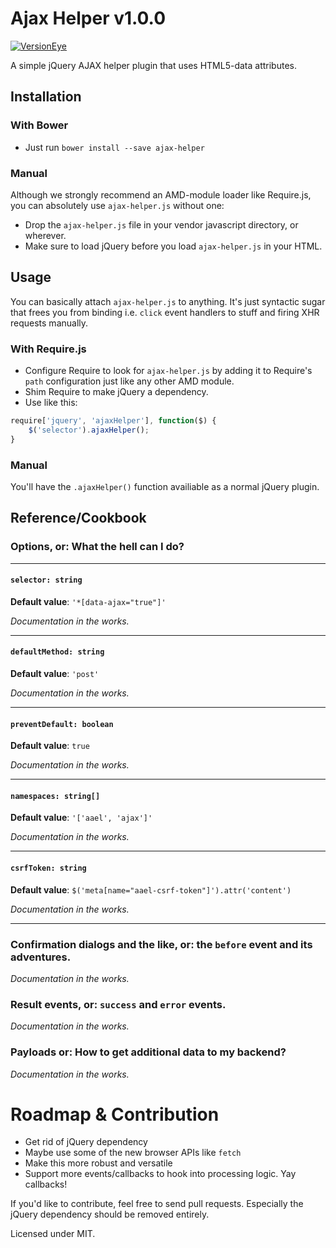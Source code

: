 # Ajax Helper v1.0.0

[![VersionEye](https://www.versioneye.com/user/projects/550d67aca80b5f498900010c/badge.svg?style=flat)](https://www.versioneye.com/user/projects/550d67aca80b5f498900010c)

A simple jQuery AJAX helper plugin that uses HTML5-data attributes.

## Installation

### With Bower

* Just run `bower install --save ajax-helper`

### Manual

Although we strongly recommend an AMD-module loader like Require.js, you can absolutely use `ajax-helper.js` without one:

* Drop the `ajax-helper.js` file in your vendor javascript directory, or wherever.
* Make sure to load jQuery before you load `ajax-helper.js` in your HTML.

## Usage

You can basically attach `ajax-helper.js` to anything. It's just syntactic sugar that frees you from binding i.e. `click` event handlers to stuff and firing XHR requests manually.

### With Require.js

* Configure Require to look for `ajax-helper.js` by adding it to Require's `path` configuration just like any other AMD module.
* Shim Require to make jQuery a dependency.
* Use like this:

```javascript
require['jquery', 'ajaxHelper'], function($) {
	$('selector').ajaxHelper();
}
```

### Manual

You'll have the `.ajaxHelper()` function availiable as a normal jQuery plugin.

## Reference/Cookbook

### Options, or: What the hell can I do?

---

#### `selector: string`

**Default value**: `'*[data-ajax="true"]'`

*Documentation in the works.*

---

#### `defaultMethod: string`

**Default value**: `'post'`

*Documentation in the works.*

---

#### `preventDefault: boolean`

**Default value**: `true`

*Documentation in the works.*

---

#### `namespaces: string[]`

**Default value**: `'['aael', 'ajax']'`

*Documentation in the works.*

---

#### `csrfToken: string`

**Default value**: `$('meta[name="aael-csrf-token"]').attr('content')`

*Documentation in the works.*

---

### Confirmation dialogs and the like, or: the `before` event and its adventures.

*Documentation in the works.*

### Result events, or: `success` and `error` events.

*Documentation in the works.*

### Payloads or: How to get additional data to my backend?

*Documentation in the works.*

# Roadmap & Contribution

* Get rid of jQuery dependency
* Maybe use some of the new browser APIs like `fetch`
* Make this more robust and versatile
* Support more events/callbacks to hook into processing logic. Yay callbacks!

If you'd like to contribute, feel free to send pull requests. Especially the jQuery dependency should be removed entirely.

Licensed under MIT.